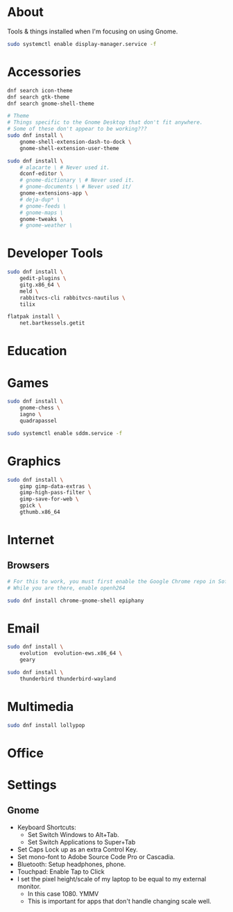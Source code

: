 # About

Tools & things installed when I'm focusing on using Gnome.

```bash
sudo systemctl enable display-manager.service -f
```

# Accessories

```bash
dnf search icon-theme
dnf search gtk-theme
dnf search gnome-shell-theme

# Theme
# Things specific to the Gnome Desktop that don't fit anywhere.
# Some of these don't appear to be working???
sudo dnf install \
    gnome-shell-extension-dash-to-dock \
    gnome-shell-extension-user-theme

sudo dnf install \
    # alacarte \ # Never used it.
    dconf-editor \
    # gnome-dictionary \ # Never used it.
    # gnome-documents \ # Never used it/
    gnome-extensions-app \
    # deja-dup* \
    # gnome-feeds \
    # gnome-maps \
    gnome-tweaks \
    # gnome-weather \
```



# Developer Tools

```bash
sudo dnf install \
    gedit-plugins \
    gitg.x86_64 \
    meld \
    rabbitvcs-cli rabbitvcs-nautilus \
    tilix 

flatpak install \
    net.bartkessels.getit
```



# Education



# Games

```bash
sudo dnf install \
    gnome-chess \
    iagno \
    quadrapassel

```


```bash
sudo systemctl enable sddm.service -f
```

# Graphics

```bash
sudo dnf install \
    gimp gimp-data-extras \
    gimp-high-pass-filter \
    gimp-save-for-web \
    gpick \
    gthumb.x86_64
```



# Internet

## Browsers

```bash
# For this to work, you must first enable the Google Chrome repo in Software.
# While you are there, enable openh264

sudo dnf install chrome-gnome-shell epiphany
```



# Email

```bash
sudo dnf install \
    evolution  evolution-ews.x86_64 \
    geary

sudo dnf install \
    thunderbird thunderbird-wayland
```



# Multimedia

```bash
sudo dnf install lollypop
```

# Office

# Settings

## Gnome

- Keyboard Shortcuts:
    - Set Switch Windows to Alt+Tab.
    - Set Switch Applications to Super+Tab
- Set Caps Lock up as an extra Control Key.
- Set mono-font to Adobe Source Code Pro or Cascadia.
- Bluetooth: Setup headphones, phone.
- Touchpad: Enable Tap to Click
- I set the pixel height/scale of my laptop to be equal to my external monitor.
    - In this case 1080. YMMV
    - This is important for apps that don't handle changing scale well.
